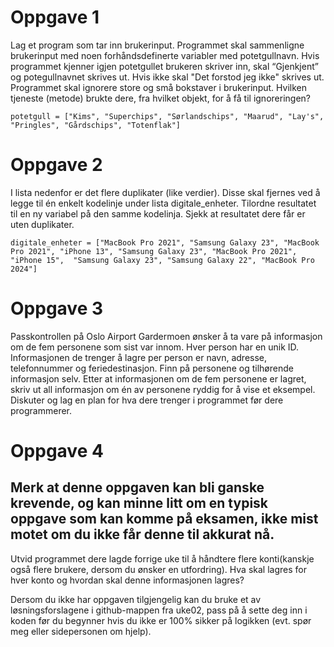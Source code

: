 # Oppgave 1

Lag et program som tar inn brukerinput. Programmet skal sammenligne brukerinput med noen forhåndsdefinerte variabler med potetgullnavn. Hvis programmet kjenner igjen potetgullet brukeren skriver inn, skal “Gjenkjent” og potegullnavnet skrives ut. Hvis ikke skal "Det forstod jeg ikke" skrives ut. Programmet skal ignorere store og små bokstaver i brukerinput. Hvilken tjeneste (metode) brukte dere, fra hvilket objekt, for å få til ignoreringen?
```python3
potetgull = ["Kims", "Superchips", "Sørlandschips", "Maarud", "Lay's", "Pringles", "Gårdschips", "Totenflak"]
```

# Oppgave 2

I lista nedenfor er det flere duplikater (like verdier). Disse skal fjernes ved å legge til én enkelt kodelinje under lista digitale_enheter. Tilordne resultatet til en ny variabel på den samme kodelinja. Sjekk at resultatet dere får er uten duplikater.

```python3
digitale_enheter = ["MacBook Pro 2021", "Samsung Galaxy 23", "MacBook Pro 2021", "iPhone 13", "Samsung Galaxy 23", "MacBook Pro 2021", "iPhone 15",  "Samsung Galaxy 23", "Samsung Galaxy 22", "MacBook Pro 2024"]
```

# Oppgave 3

Passkontrollen på Oslo Airport Gardermoen ønsker å ta vare på informasjon om de fem personene som sist var innom. Hver person har en unik ID. Informasjonen de trenger å lagre per person er navn, adresse, telefonnummer og feriedestinasjon. Finn på personene og tilhørende informasjon selv. Etter at informasjonen om de fem personene er lagret, skriv ut all informasjon om én av personene ryddig for å vise et eksempel. Diskuter og lag en plan for hva dere trenger i programmet før dere programmerer.

# Oppgave 4

## Merk at denne oppgaven kan bli ganske krevende, og kan minne litt om en typisk oppgave som kan komme på eksamen, ikke mist motet om du ikke får denne til akkurat nå.

Utvid programmet dere lagde forrige uke til å håndtere flere konti(kanskje også flere brukere, dersom du ønsker en utfordring).
Hva skal lagres for hver konto og hvordan skal denne informasjonen lagres?

Dersom du ikke har oppgaven tilgjengelig kan du bruke et av løsningsforslagene i github-mappen fra uke02, pass på å sette deg inn i koden før du begynner hvis du ikke er 100% sikker på logikken (evt. spør meg eller sidepersonen om hjelp).
